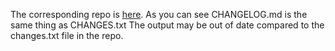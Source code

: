 The corresponding repo is [here](https://github.com/15five/django-scim2).
As you can see CHANGELOG.md is the same thing as CHANGES.txt
The output may be out of date compared to the changes.txt file in the repo.